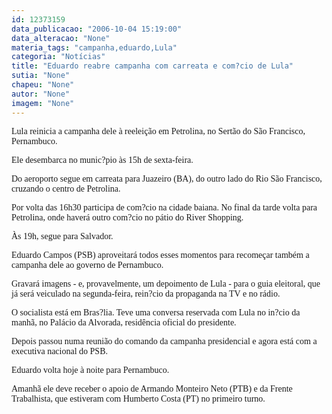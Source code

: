 ```yaml
---
id: 12373159
data_publicacao: "2006-10-04 15:19:00"
data_alteracao: "None"
materia_tags: "campanha,eduardo,Lula"
categoria: "Notícias"
title: "Eduardo reabre campanha com carreata e com?cio de Lula"
sutia: "None"
chapeu: "None"
autor: "None"
imagem: "None"
---
```

<p><P><FONT face=Verdana>Lula reinicia a campanha dele à reeleição em Petrolina, no Sertão do São Francisco, Pernambuco. </FONT></P></p>
<p><P><FONT face=Verdana>Ele desembarca no munic?pio às 15h de sexta-feira. </FONT></P></p>
<p><P><FONT face=Verdana>Do aeroporto segue em carreata para Juazeiro (BA), do outro lado do Rio São Francisco, cruzando o centro de Petrolina.</FONT></P></p>
<p><P><FONT face=Verdana>Por volta das 16h30 participa de com?cio na cidade baiana. No final da tarde volta para Petrolina, onde haverá outro com?cio no pátio do River Shopping.</FONT></P></p>
<p><P><FONT face=Verdana>Às 19h, segue para Salvador.</FONT></P></p>
<p><P><FONT face=Verdana>Eduardo Campos (PSB) aproveitará todos esses momentos para recomeçar também a campanha dele ao governo de Pernambuco.</FONT></P></p>
<p><P><FONT face=Verdana>Gravará imagens - e, provavelmente, um depoimento de Lula - para o guia eleitoral, que já será veiculado na segunda-feira, rein?cio da propaganda na TV e no rádio.</FONT></P></p>
<p><P><FONT face=Verdana>O socialista está em Bras?lia. Teve uma conversa reservada com Lula no in?cio da manhã, no Palácio da Alvorada, residência oficial do presidente.</FONT></P></p>
<p><P><FONT face=Verdana>Depois passou numa reunião do comando da campanha presidencial e agora está com a executiva nacional do PSB.</FONT></P></p>
<p><P><FONT face=Verdana>Eduardo volta hoje à noite para Pernambuco. </FONT></P></p>
<p><P><FONT face=Verdana>Amanhã ele deve receber o apoio de Armando Monteiro Neto (PTB) e da Frente Trabalhista, que estiveram com Humberto Costa (PT) no primeiro turno.</FONT></P> </p>
